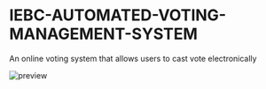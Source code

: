 # IEBC-AUTOMATED-VOTING-MANAGEMENT-SYSTEM
An online voting system that allows users to cast vote electronically

![preview](iebc.jpg)
